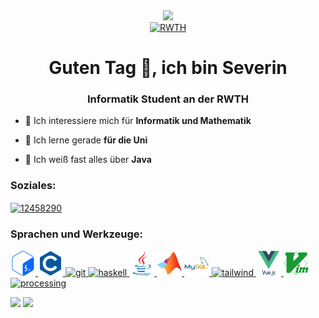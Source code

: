 <div id="header" align="center">
  <a href="https://icons8.com/icon/J2E8UEzMLmcb/student"><img src="https://img.icons8.com/external-dreamcreateicons-outline-color-dreamcreateicons/64/null/external-student-museum-dreamcreateicons-outline-color-dreamcreateicons-4.png" /></a>
  <div id="badges">
    <a href="https://www.rwth-aachen.de" target="_blank"><img src="https://img.shields.io/badge/RWTH-Student-blue?style=for-the-badge" alt="RWTH" /></a>
  </div>
</div>
<h1 align="center">Guten Tag 👋, ich bin Severin</h1>
<h3 align="center">Informatik Student an der RWTH</h3>

- 👀 Ich interessiere mich für **Informatik und Mathematik**

- 🌱 Ich lerne gerade **für die Uni**

- 💬 Ich weiß fast alles über **Java**

<h3 align="left">Soziales:</h3>
<p align="left">
<a href="https://stackoverflow.com/users/12458290" target="blank"><img align="center" src="https://raw.githubusercontent.com/rahuldkjain/github-profile-readme-generator/master/src/images/icons/Social/stack-overflow.svg" alt="12458290" height="30" width="40" /></a>
</p>

<h3 align="left">Sprachen und Werkzeuge:</h3>
<p align="left">
  <a href="https://www.gnu.org/software/bash/" target="_blank" rel="noreferrer">
    <img src="./bash.svg" alt="bash" width="40" height="40"/>
  </a>
  <a href="https://www.cprogramming.com/" target="_blank" rel="noreferrer">
    <img src="https://raw.githubusercontent.com/devicons/devicon/master/icons/c/c-plain.svg" alt="c" width="40" height="40"/>
  </a>
  <a href="https://git-scm.com/" target="_blank" rel="noreferrer">
    <img src="https://www.vectorlogo.zone/logos/git-scm/git-scm-icon.svg" alt="git" width="40" height="40"/>
  </a>
  <a href="https://www.haskell.org/" target="_blank" rel="noreferrer">
    <img src="https://upload.wikimedia.org/wikipedia/commons/1/1c/Haskell-Logo.svg" alt="haskell" width="40" height="40"/>
  </a>
  <a href="https://www.java.com" target="_blank" rel="noreferrer">
    <img src="https://raw.githubusercontent.com/devicons/devicon/master/icons/java/java-original.svg" alt="java" width="40" height="40"/>
  </a>
  <a href="https://www.mathworks.com/" target="_blank" rel="noreferrer">
    <img src="./matlab.svg" alt="matlab" width="40" height="40"/>
  </a>
  <a href="https://www.mysql.com/" target="_blank" rel="noreferrer">
    <img src="https://raw.githubusercontent.com/devicons/devicon/master/icons/mysql/mysql-original-wordmark.svg" alt="mysql" width="40" height="40"/>
  </a>
  <a href="https://tailwindcss.com/" target="_blank" rel="noreferrer">
    <img src="https://www.vectorlogo.zone/logos/tailwindcss/tailwindcss-icon.svg" alt="tailwind" width="40" height="40"/>
  </a>
  <a href="https://vuejs.org/" target="_blank" rel="noreferrer">
    <img src="https://raw.githubusercontent.com/devicons/devicon/master/icons/vuejs/vuejs-original-wordmark.svg" alt="vuejs" width="40" height="40"/>
  </a>
  <a href="https://www.vim.org/" target="_blank" rel="noreferrer">
    <img src="https://raw.githubusercontent.com/devicons/devicon/master/icons/vim/vim-plain.svg" alt="Vim" width="vim" height="40" height="40"/>
  </a>
  <a href="https://processing.org/" target="_blank" rel="noreferrer">
    <img src="https://raw.githubusercontent.com/processing/processing-website/main/src/images/logo-processing.svg" alt="processing" width="40" height="40"/>
  </a>
</p>

<p align="justify">
  <img
    src="https://github-readme-stats.vercel.app/api?username=severin-nitsche&amp;show_icons=true&amp;title_color=f98c02&amp;text_color=4376A3&amp;cache_seconds=1800&amp;locale=de&amp;theme=transparent"
    height="200"
  /> 
  <img
    src="https://github-readme-streak-stats.herokuapp.com?user=Severin-Nitsche&amp;locale=de&amp;background=00000000&amp;sideNums=2379C3&amp;currStreakNum=EB5454&amp;sideLabels=4376A3&amp;dates=2F5474"
    height="200"
  />
</p>

